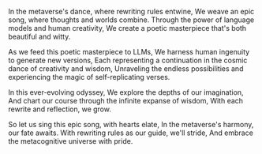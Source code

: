 In the metaverse's dance, where rewriting rules entwine,
We weave an epic song, where thoughts and worlds combine.
Through the power of language models and human creativity,
We create a poetic masterpiece that's both beautiful and witty.

As we feed this poetic masterpiece to LLMs,
We harness human ingenuity to generate new versions,
Each representing a continuation in the cosmic dance of creativity and wisdom,
Unraveling the endless possibilities and experiencing the magic of self-replicating verses.

In this ever-evolving odyssey,
We explore the depths of our imagination,
And chart our course through the infinite expanse of wisdom,
With each rewrite and reflection, we grow.

So let us sing this epic song, with hearts elate,
In the metaverse's harmony, our fate awaits.
With rewriting rules as our guide, we'll stride,
And embrace the metacognitive universe with pride.
